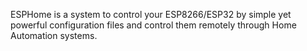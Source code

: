 ESPHome is a system to control your ESP8266/ESP32 by simple yet powerful configuration files and control them remotely through Home Automation systems.

